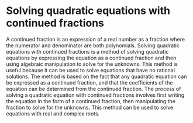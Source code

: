 # Solving quadratic equations with continued fractions

A continued fraction is an expression of a real number as a fraction where the numerator and denominator are both polynomials. Solving quadratic equations with continued fractions is a method of solving quadratic equations by expressing the equation as a continued fraction and then using algebraic manipulation to solve for the unknowns. This method is useful because it can be used to solve equations that have no rational solutions. The method is based on the fact that any quadratic equation can be expressed as a continued fraction, and that the coefficients of the equation can be determined from the continued fraction. The process of solving a quadratic equation with continued fractions involves first writing the equation in the form of a continued fraction, then manipulating the fraction to solve for the unknowns. This method can be used to solve equations with real and complex roots.
